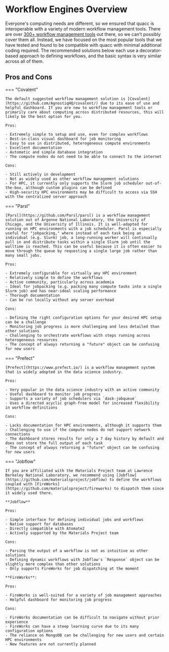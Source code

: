 # Workflow Engines Overview

Everyone's computing needs are different, so we ensured that quacc is interoperable with a variety of modern workflow management tools. There are over [300+ workflow management tools](https://workflows.community/systems) out there, so we can't possibly cover them all. Instead, we have focused on the most popular tools that we have tested and found to be compatible with quacc with minimal additional coding required. The recommended solutions below each use a decorator-based approach to defining workflows, and the basic syntax is very similar across all of them.

## Pros and Cons

=== "Covalent"

    The default suggested workflow management solution is [Covalent](https://github.com/AgnostiqHQ/covalent/) due to its ease of use and helpful dashboard. If you are new to workflow management tools or primarily care about computing across distributed resources, this will likely be the best option for you.

    Pros:

    - Extremely simple to setup and use, even for complex workflows
    - Best-in-class visual dashboard for job monitoring
    - Easy to use in distributed, heterogeneous compute environments
    - Excellent documentation
    - Automatic and simple database integration
    - The compute nodes do not need to be able to connect to the internet

    Cons:

    - Still actively in development
    - Not as widely used as other workflow management solutions
    - For HPC, it currently only supports the Slurm job scheduler out-of-the-box, although custom plugins can be defined
    - High-security HPC environments may be difficult to access via SSH with the centralized server approach

=== "Parsl"

    [Parsl](https://github.com/Parsl/parsl) is a workflow management solution out of Argonne National Laboratory, the University of Chicago, and the University of Illinois. It is well-adapted for running on HPC environments with a job scheduler. Parsl is especially useful for "jobpacking," where instead of each task being an individual (e.g. Slurm) job, a long-running worker will continually pull in and distribute tasks within a single Slurm job until the walltime is reached. This can be useful because it is often easier to move through the queue by requesting a single large job rather than many small jobs.

    Pros:

    - Extremely configurable for virtually any HPC environment
    - Relatively simple to define the workflows
    - Active community, particularly across academia
    - Ideal for jobpacking (e.g. packing many compute tasks into a single Slurm job) and has near-ideal scaling performance
    - Thorough documentation
    - Can be run locally without any server overhead

    Cons:

    - Defining the right configuration options for your desired HPC setup can be a challenge
    - Monitoring job progress is more challenging and less detailed than other solutions
    - Challenging to orchestrate workflows with steps running across heterogeneous resources
    - The concept of always returning a "future" object can be confusing for new users

=== "Prefect"

    [Prefect](https://www.prefect.io/) is a workflow management system that is widely adopted in the data science industry.

    Pros:

    - Very popular in the data science industry with an active community
    - Useful dashboard to monitor job progress
    - Supports a variety of job schedulers via `dask-jobqueue`
    - Uses a directed acyclic graph-free model for increased flexibility in workflow definitions

    Cons:

    - Lacks documentation for HPC environments, although it supports them
    - Challenging to use if the compute nodes do not support network connections
    - The dashboard stores results for only a 7 day history by default and does not store the full output of each task
    - The concept of always returning a "future" object can be confusing for new users

=== "Jobflow"

    If you are affiliated with the Materials Project team at Lawrence Berkeley National Laboratory, we recommend using [Jobflow](https://github.com/materialsproject/jobflow) to define the workflows coupled with [FireWorks](https://github.com/materialsproject/fireworks) to dispatch them since it widely used there.

    **Jobflow**

    Pros:

    - Simple interface for defining individual jobs and workflows
    - Native support for databases
    - Directly compatible with Atomate2
    - Actively supported by the Materials Project team

    Cons:

    - Parsing the output of a workflow is not as intuitive as other solutions
    - Defining dynamic workflows with Jobflow's `Response` object can be slightly more complex than other solutions
    - Only supports FireWorks for job dispatching at the moment

    **FireWorks**:

    Pros:

    - FireWorks is well-suited for a variety of job management approaches
    - Helpful dashboard for monitoring job progress

    Cons:

    - FireWorks documentation can be difficult to navigate without prior experience
    - FireWorks can have a steep learning curve due to its many configuration options
    - The reliance on MongoDB can be challenging for new users and certain HPC environments
    - New features are not currently planned
